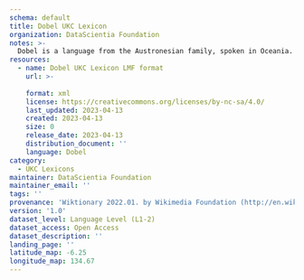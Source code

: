 ```yaml
---
schema: default
title: Dobel UKC Lexicon
organization: DataScientia Foundation
notes: >-
  Dobel is a language from the Austronesian family, spoken in Oceania. The UKC Lexicon of Dobel is represented as a lexico-semantic network. It consists of words, word senses, synsets, as well as sense-level and synset-level relationships.
resources:
  - name: Dobel UKC Lexicon LMF format
    url: >-
      
    format: xml
    license: https://creativecommons.org/licenses/by-nc-sa/4.0/
    last_updated: 2023-04-13
    created: 2023-04-13
    size: 0
    release_date: 2023-04-13
    distribution_document: ''
    language: Dobel
category:
  - UKC Lexicons
maintainer: DataScientia Foundation
maintainer_email: ''
tags: ''
provenance: 'Wiktionary 2022.01. by Wikimedia Foundation (http://en.wiktionary.org); Princeton WordNet 2.1 by Princeton University (https://wordnet.princeton.edu)'
version: '1.0'
dataset_level: Language Level (L1-2)
dataset_access: Open Access
dataset_description: ''
landing_page: ''
latitude_map: -6.25
longitude_map: 134.67
---
```

